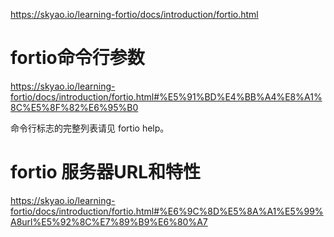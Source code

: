 https://skyao.io/learning-fortio/docs/introduction/fortio.html

# fortio命令行参数
https://skyao.io/learning-fortio/docs/introduction/fortio.html#%E5%91%BD%E4%BB%A4%E8%A1%8C%E5%8F%82%E6%95%B0

命令行标志的完整列表请见 fortio help。

# fortio 服务器URL和特性
https://skyao.io/learning-fortio/docs/introduction/fortio.html#%E6%9C%8D%E5%8A%A1%E5%99%A8url%E5%92%8C%E7%89%B9%E6%80%A7